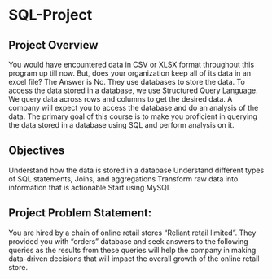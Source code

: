 # SQL-Project

## Project Overview

You would have encountered data in CSV or XLSX format throughout this program up till now. But, does your organization keep all of its data in an excel file? The Answer is No. They use databases to store the data. To access the data stored in a database, we use Structured Query Language. We query data across rows and columns to get the desired data. A company will expect you to access the database and do an analysis of the data. 
The primary goal of this course is to make you proficient in querying the data stored in a database using SQL and perform analysis on it.

## Objectives

Understand how the data is stored in a database
Understand different types of SQL statements, Joins, and aggregations
Transform raw data into information that is actionable
Start using MySQL

## Project Problem Statement:

You are hired by a chain of online retail stores “Reliant retail limited”. They provided you with “orders” database and seek answers to the following queries as the results from these queries will help the company in making data-driven decisions that will impact the overall growth of the online retail store.
